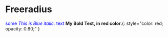 # Freeradius

<span style="color:blue">some *This is Blue italic.* text</span>
**My Bold Text, in red color.**{: style="color: red; opacity: 0.80;" }
